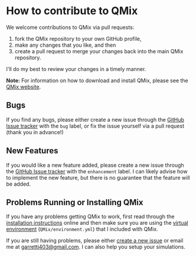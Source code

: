 How to contribute to QMix 
=========================

We welcome contributions to QMix via pull requests:
1. fork the QMix repository to your own GitHub profile, 
2. make any changes that you like, and then 
3. create a pull request to merge your changes back into the main QMix repository. 

I'll do my best to review your changes in a timely manner.

**Note:** For information on how to download and install QMix, please see the [QMix website](https://garrettj403.github.io/QMix/setup.html).

Bugs 
----

If you find any bugs, please either create a new issue through the [GitHub Issue tracker](https://github.com/garrettj403/QMix/issues) with the ``bug`` label, or fix the issue yourself via a pull request (thank you in advance!)

New Features
------------

If you would like a new feature added, please create a new issue through the [GitHub Issue tracker](https://github.com/garrettj403/QMix/issues) with the ``enhancement`` label. I can likely advise how to implement the new feature, but there is no guarantee that the feature will be added.

Problems Running or Installing QMix
-----------------------------------

If you have any problems getting QMix to work, first read through the [installation instructions](https://garrettj403.github.io/QMix/setup.html#installing-qmix-using-pip) online and then make sure you are using the [virtual environment](https://garrettj403.github.io/QMix/setup.html#configuring-python) (``QMix/environment.yml``) that I included with QMix.

If you are still having problems, please either [create a new issue](https://github.com/garrettj403/QMix/issues) or email me at garrettj403@gmail.com. I can also help you setup your simulations.
